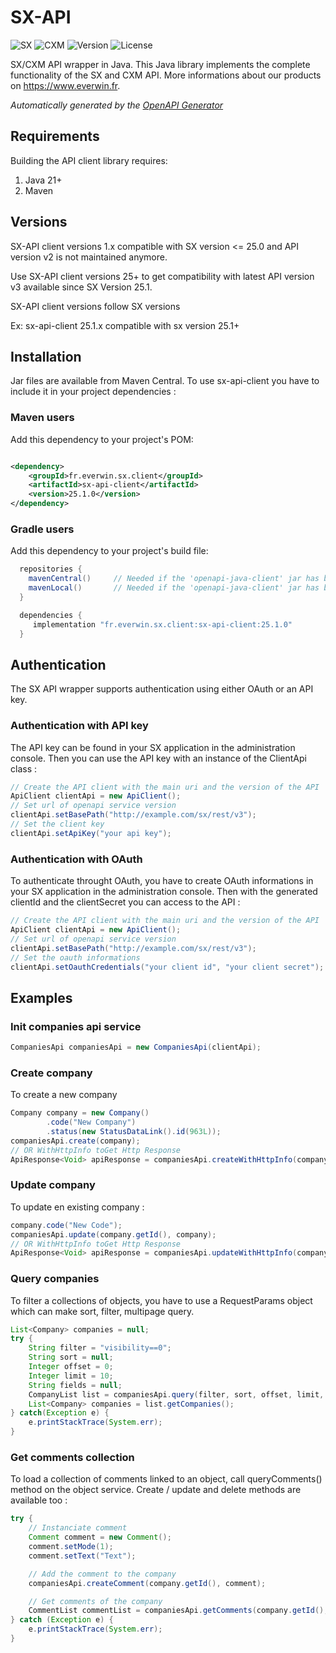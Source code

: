 # SX-API

![SX](https://img.shields.io/badge/compatible-SX-orange.svg) ![CXM](https://img.shields.io/badge/compatible-CXM-a00d59.svg) ![Version](https://img.shields.io/badge/compatible-APIv3-green.svg) ![License](https://img.shields.io/hexpm/l/plug.svg)

SX/CXM API wrapper in Java.
This Java library implements the complete functionality of the SX and CXM API.
More informations about our products on https://www.everwin.fr.

*Automatically generated by the [OpenAPI Generator](https://openapi-generator.tech)*

## Requirements

Building the API client library requires:

1. Java 21+
2. Maven

## Versions
SX-API client versions 1.x compatible with SX version <= 25.0 and API version v2 is not maintained anymore.

Use SX-API client versions 25+ to get compatibility with latest API version v3 available since SX Version 25.1.

SX-API client versions follow SX versions

Ex: sx-api-client 25.1.x compatible with sx version 25.1+  

## Installation

Jar files are available from Maven Central. To use sx-api-client you have to include it in your project dependencies :

### Maven users

Add this dependency to your project's POM:

```xml

<dependency>
    <groupId>fr.everwin.sx.client</groupId>
    <artifactId>sx-api-client</artifactId>
    <version>25.1.0</version>
</dependency>
```
### Gradle users

Add this dependency to your project's build file:

```groovy
  repositories {
    mavenCentral()     // Needed if the 'openapi-java-client' jar has been published to maven central.
    mavenLocal()       // Needed if the 'openapi-java-client' jar has been published to the local maven repo.
  }

  dependencies {
     implementation "fr.everwin.sx.client:sx-api-client:25.1.0"
  }
```

## Authentication
The SX API wrapper supports authentication using either OAuth or an API key.

### Authentication with API key
The API key can be found in your SX application in the administration console.
Then you can use the API key with an instance of the ClientApi class :
```java
// Create the API client with the main uri and the version of the API
ApiClient clientApi = new ApiClient();
// Set url of openapi service version
clientApi.setBasePath("http://example.com/sx/rest/v3");
// Set the client key        
clientApi.setApiKey("your api key");
```

### Authentication with OAuth
To authenticate throught OAuth, you have to create OAuth informations in your SX application in the
administration console. Then with the generated clientId and the clientSecret you can access to the API :
```java
// Create the API client with the main uri and the version of the API
ApiClient clientApi = new ApiClient();
// Set url of openapi service version
clientApi.setBasePath("http://example.com/sx/rest/v3");
// Set the oauth informations
clientApi.setOauthCredentials("your client id", "your client secret");
```

## Examples

### Init companies api service
```java
CompaniesApi companiesApi = new CompaniesApi(clientApi);
```

### Create company
To create a new company
```java
Company company = new Company()
        .code("New Company")
        .status(new StatusDataLink().id(963L));
companiesApi.create(company);
// OR WithHttpInfo toGet Http Response
ApiResponse<Void> apiResponse = companiesApi.createWithHttpInfo(company);
```

### Update company
To update en existing company :
```java
company.code("New Code");
companiesApi.update(company.getId(), company);
// OR WithHttpInfo toGet Http Response
ApiResponse<Void> apiResponse = companiesApi.updateWithHttpInfo(company.getId(), company);
```

### Query companies
To filter a collections of objects, you have to use a RequestParams object which can make sort, filter, multipage query.

```java
List<Company> companies = null;
try {
    String filter = "visibility==0";
    String sort = null;
    Integer offset = 0;
    Integer limit = 10;
    String fields = null;
    CompanyList list = companiesApi.query(filter, sort, offset, limit, fields);
    List<Company> companies = list.getCompanies();
} catch(Exception e) {
    e.printStackTrace(System.err);
}
```

### Get comments collection
To load a collection of comments linked to an object, call queryComments() method on the object service. Create / update and delete methods are available too :
```java
try {
    // Instanciate comment
    Comment comment = new Comment();
    comment.setMode(1);
    comment.setText("Text");

    // Add the comment to the company
    companiesApi.createComment(company.getId(), comment);

    // Get comments of the company
    CommentList commentList = companiesApi.getComments(company.getId(), null, null, null, null, null);
} catch (Exception e) {
    e.printStackTrace(System.err);
}
```